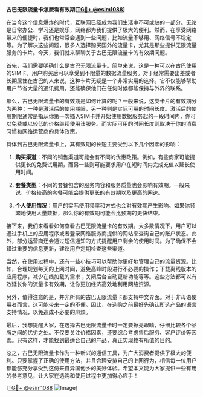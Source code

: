 **古巴无限流量卡怎麽看有效期[[TG💪+ @esim1088](https://t.me/s/esim1088)]**

在当今这个信息爆炸的时代，互联网已经成为我们生活中不可或缺的一部分。无论是日常办公、学习还是娱乐，网络都为我们提供了极大的便利。然而，在享受网络带来的便捷时，我们也常常会遇到一些问题，比如流量不够用、网络信号不稳定等。为了解决这些问题，很多人选择购买国外的流量卡，尤其是那些提供无限流量服务的卡片。今天，我们就来聊聊关于古巴无限流量卡的有效期问题。

首先，我们需要明确什么是古巴无限流量卡。简单来说，这是一种可以在古巴使用的SIM卡，用户购买后可以享受到不限量的数据流量服务。对于经常需要出差或者长期居住在古巴的人来说，这种卡片无疑是一个非常实用的选择。它不仅能够帮助用户节省大量的通讯费用，还能确保他们在任何时候都能保持与外界的联系。

那么，古巴无限流量卡的有效期是如何计算的呢？一般来说，这类卡片的有效期分为两种：一种是激活后的使用期限，另一种则是实际可用的时间长度。激活后的使用期限通常是指从你第一次插入SIM卡并开始使用数据服务起的一段时间内，你可以免费或以较低的价格继续使用该服务。而实际可用的时间长度则取决于你的消费习惯和网络运营商的具体政策。

具体到古巴无限流量卡上，其有效期的长短主要受到以下几个因素的影响：

1. **购买渠道**：不同的销售渠道可能会有不同的优惠政策。例如，有些商家可能提供更长的免费试用期，而另一些则可能要求用户在短时间内完成充值以延长使用时间。

2. **套餐类型**：不同的套餐包含的服务内容和服务质量也会影响有效期。一般来说，价格较高的套餐可能会提供更长的有效期以及更高的网速。

3. **个人使用情况**：用户的实际使用频率和方式也会对有效期产生影响。如果你频繁地使用大量数据，那么你的有效期可能会比预期的更快结束。

接下来，我们来看看如何查看古巴无限流量卡的有效期。大多数情况下，用户可以通过手机上的应用程序或者登录网络服务商提供的网站来查询自己的账户状态。此外，部分运营商还会通过短信通知的方式提醒用户剩余的使用时间。为了确保不会错过重要的信息更新，建议用户定期检查这些渠道。

当然，在使用过程中，还有一些小技巧可以帮助你更好地管理自己的流量资源。比如，合理规划每天的上网时间，避免高峰时段进行不必要的操作；下载离线版本的应用程序，减少在线加载的需求；关闭后台自动更新功能等等。这些方法都可以有效延长你的流量卡有效期，让你更加经济高效地利用网络资源。

另外，值得注意的是，并非所有的古巴无限流量卡都支持中文界面。对于非母语使用者而言，这可能带来一定的不便。因此，在选购之前最好先确认所选产品的语言支持情况，以免造成不必要的麻烦。

最后，我想提醒大家，在选择古巴无限流量卡时一定要擦亮眼睛，仔细比较各个品牌之间的优劣之处。不仅要关注价格因素，还要综合考虑售后服务、客户评价等因素。只有这样，才能找到最适合自己的产品，真正实现物有所值的目的。

总之，古巴无限流量卡作为一种新兴的通信工具，为广大消费者提供了极大的便利。只要掌握了正确的使用方法，并且合理安排自己的上网行为，相信每一位用户都能够充分享受到这份来自异国他乡的美好体验。希望本文能为大家提供一些有用的参考意见，让大家在选购和使用过程中更加得心应手！

[[TG💪+ @esim1088](https://t.me/s/esim1088) ![Image](https://i.postimg.cc/4NQfJmqS/Snipaste-2025-05-13-00-14-12.png)]